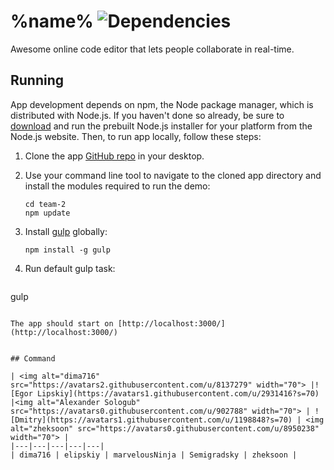 # %name% ![Dependencies](https://david-dm.org/yandex-shri-minsk-2014/team-2.png)


Awesome online code editor that lets people collaborate in real-time.

## Running

App development depends on npm, the Node package manager, which is distributed with Node.js. If you haven't done so already, be sure to [download](http://nodejs.org/download/) and run the prebuilt Node.js installer for your platform from the Node.js website. Then, to run app locally, follow these steps:

1. Clone the app [GitHub repo](https://github.com/yandex-shri-minsk-2014/team-2) in your desktop.
2. Use your command line tool to navigate to the cloned app directory and install the modules required to run the demo:

   ```
   cd team-2
   npm update
   ```
3. Install [gulp](http://gulpjs.com/) globally:

   ```
   npm install -g gulp
   ```

4. Run default gulp task:

   ```
gulp
   ```

The app should start on [http://localhost:3000/](http://localhost:3000/)


## Command

| <img alt="dima716" src="https://avatars2.githubusercontent.com/u/8137279" width="70"> |![Egor Lipskiy](https://avatars1.githubusercontent.com/u/2931416?s=70) |<img alt="Alexander Sologub" src="https://avatars0.githubusercontent.com/u/902788" width="70"> | ![Dmitry](https://avatars1.githubusercontent.com/u/1198848?s=70) | <img alt="zheksoon" src="https://avatars0.githubusercontent.com/u/8950238" width="70"> |
|---|---|---|---|---|
| dima716 | elipskiy | marvelousNinja | Semigradsky | zheksoon |
